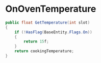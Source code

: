 <Badge type="danger" text="Carbon Compatible"/><Badge type="warning" text="Oxide Compatible"/>
# OnOvenTemperature
```csharp
public float GetTemperature(int slot)
{
	if (!HasFlag(BaseEntity.Flags.On))
	{
		return 15f;
	}
	return cookingTemperature;
}

```
